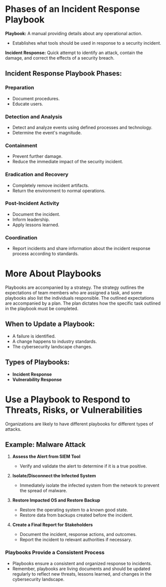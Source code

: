 # Phases of an Incident Response Playbook

**Playbook:** A manual providing details about any operational action.
- Establishes what tools should be used in response to a security incident.

**Incident Response:** Quick attempt to identify an attack, contain the damage, and correct the effects of a security breach.

## Incident Response Playbook Phases:

### Preparation
- Document procedures.
- Educate users.

### Detection and Analysis
- Detect and analyze events using defined processes and technology.
- Determine the event's magnitude.

### Containment
- Prevent further damage.
- Reduce the immediate impact of the security incident.

### Eradication and Recovery
- Completely remove incident artifacts.
- Return the environment to normal operations.

### Post-Incident Activity
- Document the incident.
- Inform leadership.
- Apply lessons learned.

### Coordination
- Report incidents and share information about the incident response process according to standards.


# More About Playbooks

Playbooks are accompanied by a strategy. The strategy outlines the expectations of team members who are assigned a task, and some playbooks also list the individuals responsible. The outlined expectations are accompanied by a plan. The plan dictates how the specific task outlined in the playbook must be completed.

## When to Update a Playbook:
- A failure is identified.
- A change happens to industry standards.
- The cybersecurity landscape changes.

## Types of Playbooks:
- **Incident Response**
- **Vulnerability Response**

# Use a Playbook to Respond to Threats, Risks, or Vulnerabilities

Organizations are likely to have different playbooks for different types of attacks.

## Example: Malware Attack

1. **Assess the Alert from SIEM Tool**
   - Verify and validate the alert to determine if it is a true positive.

2. **Isolate/Disconnect the Infected System**
   - Immediately isolate the infected system from the network to prevent the spread of malware.

3. **Restore Impacted OS and Restore Backup**
   - Restore the operating system to a known good state.
   - Restore data from backups created before the incident.

4. **Create a Final Report for Stakeholders**
   - Document the incident, response actions, and outcomes.
   - Report the incident to relevant authorities if necessary.

### Playbooks Provide a Consistent Process

- Playbooks ensure a consistent and organized response to incidents.
- Remember, playbooks are living documents and should be updated regularly to reflect new threats, lessons learned, and changes in the cybersecurity landscape.

